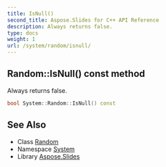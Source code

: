 ```yaml
---
title: IsNull()
second_title: Aspose.Slides for C++ API Reference
description: Always returns false.
type: docs
weight: 1
url: /system/random/isnull/
---
```

## Random::IsNull() const method


Always returns false.

```cpp
bool System::Random::IsNull() const
```

## See Also

* Class [Random](../)
* Namespace [System](../../)
* Library [Aspose.Slides](../../../)
